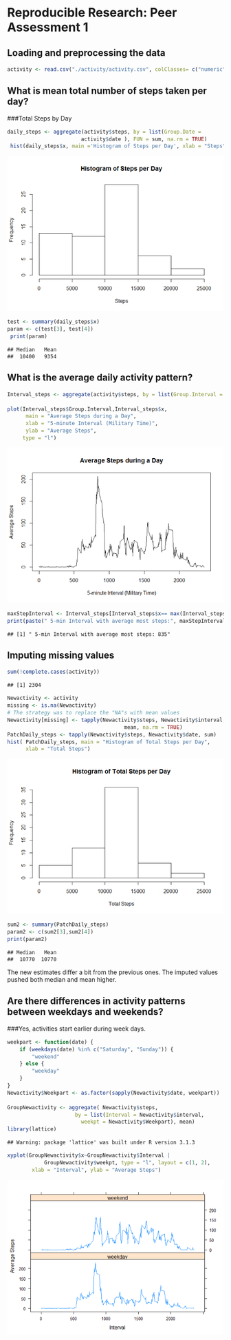 # Reproducible Research: Peer Assessment 1


## Loading and preprocessing the data

```r
activity <- read.csv("./activity/activity.csv", colClasses= c("numeric", "Date", "numeric"))
```



## What is mean total number of steps taken per day?
###Total Steps by Day

```r
daily_steps <- aggregate(activity$steps, by = list(Group.Date = 
                        activity$date ), FUN = sum, na.rm = TRUE)
 hist(daily_steps$x, main ='Histogram of Steps per Day', xlab = "Steps")
```

![](PA1_template_files/figure-html/unnamed-chunk-2-1.png) 

```r
test <- summary(daily_steps$x)
param <- c(test[3], test[4])
 print(param)
```

```
## Median   Mean 
##  10400   9354
```

## What is the average daily activity pattern?

```r
Interval_steps <- aggregate(activity$steps, by = list(Group.Interval = activity$interval), FUN = mean, na.rm = TRUE)

plot(Interval_steps$Group.Interval,Interval_steps$x,
      main = "Average Steps during a Day",
      xlab = "5-minute Interval (Military Time)",
      ylab = "Average Steps",
     type = "l")
```

![](PA1_template_files/figure-html/unnamed-chunk-3-1.png) 

```r
maxStepInterval <- Interval_steps[Interval_steps$x== max(Interval_steps$x),]
print(paste(" 5-min Interval with average most steps:", maxStepInterval[1]))
```

```
## [1] " 5-min Interval with average most steps: 835"
```

## Imputing missing values

```r
sum(!complete.cases(activity))
```

```
## [1] 2304
```

```r
Newactivity <- activity
missing <- is.na(Newactivity)
# The strategy was to replace the "NA"s with mean values
Newactivity[missing] <- tapply(Newactivity$steps, Newactivity$interval,
                                      mean, na.rm = TRUE)
PatchDaily_steps <- tapply(Newactivity$steps, Newactivity$date, sum)
hist( PatchDaily_steps, main = "Histogram of Total Steps per Day",
      xlab = "Total Steps")
```

![](PA1_template_files/figure-html/unnamed-chunk-4-1.png) 

```r
sum2 <- summary(PatchDaily_steps)
param2 <- c(sum2[3],sum2[4])
print(param2)
```

```
## Median   Mean 
##  10770  10770
```
The new estimates differ a bit from the previous ones. The imputed values pushed both median and mean higher.


## Are there differences in activity patterns between weekdays and weekends?
###Yes, activities start earlier during week days.

```r
weekpart <- function(date) {
    if (weekdays(date) %in% c("Saturday", "Sunday")) {
        "weekend"
    } else {
        "weekday"
    }
}
Newactivity$Weekpart <- as.factor(sapply(Newactivity$date, weekpart))

GroupNewactivity <- aggregate( Newactivity$steps, 
                      by = list(Interval = Newactivity$interval,
                        weekpt = Newactivity$Weekpart), mean)
library(lattice)
```

```
## Warning: package 'lattice' was built under R version 3.1.3
```

```r
xyplot(GroupNewactivity$x~GroupNewactivity$Interval | 
            GroupNewactivity$weekpt, type = "l", layout = c(1, 2),
        xlab = "Interval", ylab = "Average Steps")
```

![](PA1_template_files/figure-html/unnamed-chunk-5-1.png) 
